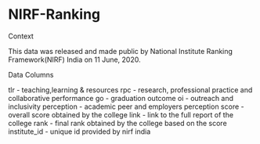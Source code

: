 # NIRF-Ranking


Context


This data was released and made public by National Institute Ranking Framework(NIRF) India on 11 June, 2020.

Data Columns


tlr - teaching,learning & resources
rpc - research, professional practice and collaborative performance
go - graduation outcome
oi - outreach and inclusivity
perception - academic peer and employers perception
score - overall score obtained by the college
link - link to the full report of the college
rank - final rank obtained by the college based on the score
institute_id - unique id provided by nirf india
